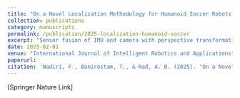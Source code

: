```yaml
---
title: "On a Novel Localization Methodology for Humanoid Soccer Robots via Sensor Fusion and Perspective Transformation"
collection: publications
category: manuscripts
permalink: /publication/2025-localization-humanoid-soccer
excerpt: "Sensor fusion of IMU and camera with perspective transformation for accurate humanoid robot localization."
date: 2025-02-01
venue: "International Journal of Intelligent Robotics and Applications"
paperurl:
citation: 'Nadiri, F., Banirostam, T., & Rad, A. B. (2025). "On a Novel Localization Methodology for Humanoid Soccer Robots via Sensor Fusion and Perspective Transformation." International Journal of Intelligent Robotics and Applications, 1–17.'
---
```


[Springer Nature Link]
